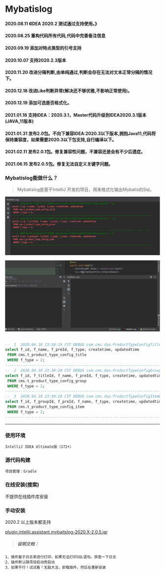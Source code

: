 # Mybatislog

#### 2020.08.11 《IDEA 2020.2 测试通过支持使用。》
#### 2020.08.25 重构代码所有代码,代码中完善备注信息
#### 2020.09.19 添加对特点类型的引号支持
#### 2020.10.07 支持2020.2.3版本
#### 2020.11.20 改进分隔判断,由单纯通过,判断会存在无法对文本正常分隔的情况下。
#### 2020.12.18 改进Like判断异常(解决还不够优雅,不影响正常使用)。
#### 2020.12.19 添加可选是否格式化。
#### 2021.01.18 支持IDEA：2020.3.1，Master代码升级到IDEA2020.3.1版本(JAVA_11版本)
#### 2021.01.31 发布2.0包。不向下兼容IDEA:2020.3以下版本,拥抱Java11,代码将保持兼容度，如果需要2020.3以下包支持,自行编译以下。
#### 2021.02.11 发布2.0.1包。修复兼容性问题，不兼容还是会有不少后遗症。
#### 2021.06.15 发布2.0.5包。修复无法自定义关键字问题。

### Mybatislog能做什么？

> Mybatislog是基于IntelliJ 开发的项目，用来格式化输出Mybatis的Sql。

 ![样列](https://raw.githubusercontent.com/Link-Kou/intellij-mybaitslog/master/image/2020-03-25_09-28-47.jpg "样列")
 
 ![样列](https://raw.githubusercontent.com/Link-Kou/intellij-mybaitslog/master/image/2020-04-17_23-51-18.gif "样列")
 
```sql

--  1  2020.04.10 23:30:19 CST DEBUG com.cms.dao.ProductTypeConfigTitleDao.queryAll - ==>
select f_id, f_name, f_preId, f_type, createtime, updatedtime
 FROM cms.t_product_type_config_title
 WHERE f_type = 2;
------------------------------------------------------------------------------------------------------------------------
--  2  2020.04.10 23:30:20 CST DEBUG com.cms.dao.ProductTypeConfigGroupDao.queryAll - ==>
select f_id, f_titleId, f_name, f_preId, f_type, createtime, updatedtime
 FROM cms.t_product_type_config_group
 WHERE f_type = 2;
------------------------------------------------------------------------------------------------------------------------
--  3  2020.04.10 23:30:20 CST DEBUG com.cms.dao.ProductTypeConfigItemDao.queryAll - ==>
select f_id, f_groupId, f_preId, f_name, f_type, createtime, updatedtime
 FROM cms.t_product_type_config_item
 WHERE f_type = 2;
------------------------------------------------------------------------------------------------------------------------

```
---

### 使用环境

`IntelliJ IDEA Ultimate版（172+）`

### 源代码构建

    项目管理：Gradle
   
### 在线安装(搜索)

  不提供在线插件库安装
 
### 手动安装


 2020.2 以上版本都支持
 >
 [plugin.intellij.assistant.mybaitslog-2020.X-2.0.5.jar](https://raw.githubusercontent.com/Link-Kou/intellij-mybaitslog/master/plugin/plugin.intellij.assistant.mybaitslog-2.0.5.jar)


> ##### 说明文档：
    
    1、插件基于日志来进行打印，如果无法打印SQL语句。排查一下日志
    2、插件默认随项目启动而启动
    3、如果不行！试试看！无敌大法，卸载插件，然后在重新安装